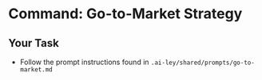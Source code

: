 # Command: Go-to-Market Strategy

## Your Task

- Follow the prompt instructions found in `.ai-ley/shared/prompts/go-to-market.md`
